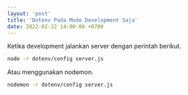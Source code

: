 ```yaml
---
layout: 'post'
title: 'Dotenv Pada Mode Development Saja'
date: 2022-02-22 14:00:00 +0700
---
```


Ketika development jalankan server dengan perintah berikut.

```bash
node -r dotenv/config server.js
```

Atau menggunakan nodemon.

```bash
nodemon -r dotenv/config server.js
```